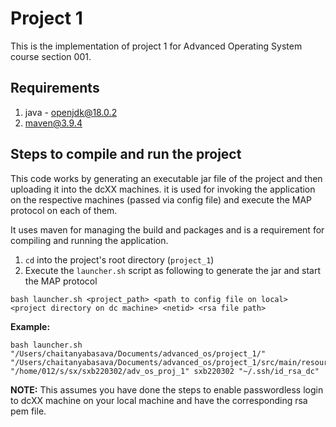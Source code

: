 # Project 1

This is the implementation of project 1 for Advanced Operating System course section 001.

## Requirements
1. java - openjdk@18.0.2
2. maven@3.9.4

## Steps to compile and run the project

This code works by generating an executable jar file of the project and then uploading it into the dcXX machines.
it is used for invoking the application on the respective machines (passed via config file) and execute the MAP protocol on each of them.

It uses maven for managing the build and packages and is a requirement for compiling and running the application.

1. `cd` into the project's root directory (`project_1`)
2. Execute the `launcher.sh` script as following to generate the jar and start the MAP protocol
```
bash launcher.sh <project_path> <path to config file on local> <project directory on dc machine> <netid> <rsa file path>
```

**Example:**
```
bash launcher.sh "/Users/chaitanyabasava/Documents/advanced_os/project_1/" "/Users/chaitanyabasava/Documents/advanced_os/project_1/src/main/resources/config.txt" "/home/012/s/sx/sxb220302/adv_os_proj_1" sxb220302 "~/.ssh/id_rsa_dc"
```

**NOTE:** This assumes you have done the steps to enable passwordless login to dcXX machine on your local machine and have the corresponding rsa pem file.
